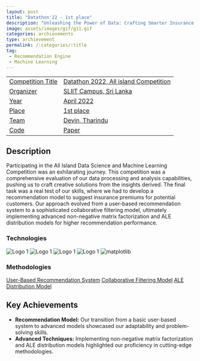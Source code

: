 ```yaml
---
layout: post
title: "Datathon'22 - 1st place"
description: "Unleashing the Power of Data: Crafting Smarter Insurance Solutions"
image: assets/images/gif/g11.gif
categories: archievements
type: archievement
permalink: /:categories/:title
tag:
 - Recommendation Engine
 - Machine Learning
---
```


<div id="main">
	<section id="one">
        <div class="inner no-padding" >
            <div class="table-container">
            <table>
                <tr>
                    <td class="first-column"><a href="#" class="special small disable">Competition Title</a></td>
                    <td class="second-column"><a href="#" class="small disable">Datathon 2022, All island Competition</a></td>
                </tr>
                <tr>
                    <td class="first-column"><a href="#" class="special small disable">Organizer</a></td>
                    <td class="second-column"><a href="#" class="small disable">SLIIT Campus, Sri Lanka</a></td>
                </tr>
                <tr>
                    <td class="first-column"><a href="#" class="special small disable">Year</a></td>
                    <td class="second-column"><a href="#" class="small disable">April 2022</a></td>
                </tr>
                <tr>
                    <td class="first-column"><a href="#" class="special small disable">Place</a></td>
                    <td class="second-column"><a href="#" class="small disable">1st place</a></td>
                </tr>
                <tr>
                    <td class="first-column"><a href="#" class="special small disable">Team</a></td>
                    <td class="second-column"><a href="#" class="small disable">Devin, Tharindu</a></td>
                </tr>
                <tr>
                    <td class="first-column"><a href="https://github.com/BoTZ-TND/Datathon-2022" class="button special small"><i class="fab fa-github"></i> Code</a></td>
                    <td class="second-column"><a href="#" class="button special small"><i class="fa fa-file-pdf-o"></i> Paper</a></td>
                </tr>
            </table>
            </div>
        </div>
    </section>
	<section id='second'>
		<div class="inner no-padding">
			<div>
				<h2>Description</h2>
				<p>Participating in the All Island Data Science and Machine Learning Competition was an exhilarating journey. This competition was a comprehensive evaluation of our data processing and analysis capabilities, pushing us to craft creative solutions from the insights derived. The final task was a real test of our skills, where we had to develop a recommendation model to suggest insurance premiums for potential customers. Our approach evolved from a user-based recommendation system to a sophisticated collaborative filtering model, ultimately implementing advanced non-negative matrix factorization and ALE distribution models for higher recommendation performance.</p>
			</div>
			<div class="row">
				<div class="6u 12u$(small)">
					<h3>Technologies</h3>
					<div class='logos-container'>
						<img src="{{site.baseurl}}/assets/images/logos/python.png" alt="Logo 1" class="logos">
						<img src="{{site.baseurl}}/assets/images/logos/sk_learn.png" alt="Logo 1" class="logos">
						<img src="{{site.baseurl}}/assets/images/logos/numpy.png" alt="Logo 1" class="logos">
						<img src="{{site.baseurl}}/assets/images/logos/pandas.png" alt="Logo 1" class="logos">
						<img src="{{site.baseurl}}/assets/images/logos/matplotlib.png" alt="matplotlib" class="logos">
					</div>
				</div>
				<div class="6u$ 12u$(small) ">
					<h3>Methodologies</h3>
					<p>
                        <a href="#" class="button small disable">User-Based Recommendation System</a>
                        <a href="#" class="button small disable">Collaborative Filtering Model</a>
                        <a href="#" class="button small disable">ALE Distribution Model</a>
                    </p>
				</div>
			</div>
		</div>
	</section>
	<section id='third'>
		<div class="inner no-padding">
			<div>
				<h2>Key Achievements</h2>
                <ul class='fa-ul'>
                    <li><i class="fa-li fa fa-check-square"></i><b>Recommendation Model:</b> Our transition from a basic user-based system to advanced models showcased our adaptability and problem-solving skills.</li>
                    <li><i class="fa-li fa fa-check-square"></i><b>Advanced Techniques:</b> Implementing non-negative matrix factorization and ALE distribution models highlighted our proficiency in cutting-edge methodologies.</li>
                </ul>
			</div>
		</div>
	</section>
</div>
